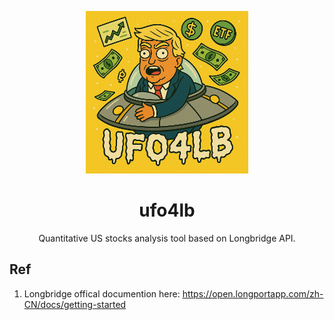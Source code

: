 <p align="center">
  <img alt="Midscene.js"  width="260" src="static/logo.png">
</p>


<h1 align="center">ufo4lb</h1>
<div align="center">
    Quantitative US stocks analysis tool based on Longbridge API.
</div>



## Ref
1. Longbridge offical documention here: https://open.longportapp.com/zh-CN/docs/getting-started